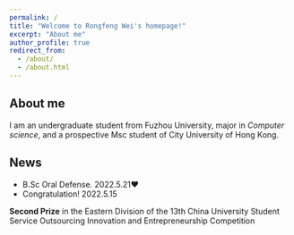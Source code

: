 ```yaml
---
permalink: /
title: "Welcome to Rongfeng Wei's homepage!"
excerpt: "About me"
author_profile: true
redirect_from: 
  - /about/
  - /about.html
---
```


## About me

I am an undergraduate student from Fuzhou University, major in *Computer science*, and a prospective Msc student of City University of Hong Kong.  

## News

- B.Sc Oral Defense. 																													2022.5.21:heart:
- Congratulation!                                                                                                                          2022.5.15

**Second Prize** in the Eastern Division of the 13th China University Student Service Outsourcing Innovation and Entrepreneurship Competition